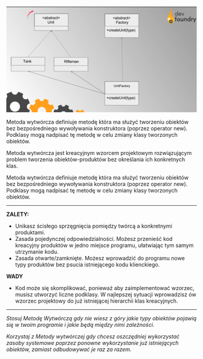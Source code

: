 ![img.png](img.png)

Metoda wytwórcza definiuje metodę która ma służyć tworzeniu obiektów bez bezpośredniego wywoływania konstruktora (poprzez operator new). Podklasy mogą nadpisać tę metodę w celu zmiany klasy tworzonych obiektów.

Metoda wytwórcza jest kreacyjnym wzorcem projektowym rozwiązującym problem tworzenia obiektów-produktów bez określania ich konkretnych klas.

Metoda wytwórcza definiuje metodę która ma służyć tworzeniu obiektów bez bezpośredniego wywoływania konstruktora (poprzez operator new). Podklasy mogą nadpisać tę metodę w celu zmiany klasy tworzonych obiektów.

____

**ZALETY:**

-  Unikasz ścisłego sprzęgnięcia pomiędzy twórcą a konkretnymi produktami.
- Zasada pojedynczej odpowiedzialności. Możesz przenieść kod kreacyjny produktów w jedno miejsce programu, ułatwiając tym samym utrzymanie kodu.
- Zasada otwarte/zamknięte. Możesz wprowadzić do programu nowe typy produktów bez psucia istniejącego kodu klienckiego.

**WADY** 
- Kod może się skomplikować, ponieważ aby zaimplementować wzorzec, musisz utworzyć liczne podklasy. W najlepszej sytuacji wprowadzisz ów wzorzec projektowy do już istniejącej hierarchii klas kreacyjnych.

____

_Stosuj Metodę Wytwórczą gdy nie wiesz z góry jakie typy obiektów pojawią się w twoim programie i jakie będą między nimi zależności._

_Korzystaj z Metody wytwórczej gdy chcesz oszczędniej wykorzystać zasoby systemowe poprzez ponowne wykorzystanie już istniejących obiektów, zamiast odbudowywać je raz za razem._
